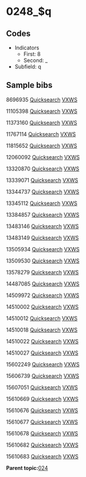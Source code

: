 # 0248\_$q

## Codes

-   Indicators
    -   First: 8
    -   Second: \_
-   Subfield: q

## Sample bibs

8696935 [Quicksearch](https://search.library.yale.edu/catalog/8696935) [VXWS](http://prodorbis.library.yale.edu:7014/vxws/GetHoldingsService?bibId=8696935)

11105398 [Quicksearch](https://search.library.yale.edu/catalog/11105398) [VXWS](http://prodorbis.library.yale.edu:7014/vxws/GetHoldingsService?bibId=11105398)

11373160 [Quicksearch](https://search.library.yale.edu/catalog/11373160) [VXWS](http://prodorbis.library.yale.edu:7014/vxws/GetHoldingsService?bibId=11373160)

11767114 [Quicksearch](https://search.library.yale.edu/catalog/11767114) [VXWS](http://prodorbis.library.yale.edu:7014/vxws/GetHoldingsService?bibId=11767114)

11815652 [Quicksearch](https://search.library.yale.edu/catalog/11815652) [VXWS](http://prodorbis.library.yale.edu:7014/vxws/GetHoldingsService?bibId=11815652)

12060092 [Quicksearch](https://search.library.yale.edu/catalog/12060092) [VXWS](http://prodorbis.library.yale.edu:7014/vxws/GetHoldingsService?bibId=12060092)

13320870 [Quicksearch](https://search.library.yale.edu/catalog/13320870) [VXWS](http://prodorbis.library.yale.edu:7014/vxws/GetHoldingsService?bibId=13320870)

13339071 [Quicksearch](https://search.library.yale.edu/catalog/13339071) [VXWS](http://prodorbis.library.yale.edu:7014/vxws/GetHoldingsService?bibId=13339071)

13344737 [Quicksearch](https://search.library.yale.edu/catalog/13344737) [VXWS](http://prodorbis.library.yale.edu:7014/vxws/GetHoldingsService?bibId=13344737)

13345112 [Quicksearch](https://search.library.yale.edu/catalog/13345112) [VXWS](http://prodorbis.library.yale.edu:7014/vxws/GetHoldingsService?bibId=13345112)

13384857 [Quicksearch](https://search.library.yale.edu/catalog/13384857) [VXWS](http://prodorbis.library.yale.edu:7014/vxws/GetHoldingsService?bibId=13384857)

13483146 [Quicksearch](https://search.library.yale.edu/catalog/13483146) [VXWS](http://prodorbis.library.yale.edu:7014/vxws/GetHoldingsService?bibId=13483146)

13483149 [Quicksearch](https://search.library.yale.edu/catalog/13483149) [VXWS](http://prodorbis.library.yale.edu:7014/vxws/GetHoldingsService?bibId=13483149)

13505934 [Quicksearch](https://search.library.yale.edu/catalog/13505934) [VXWS](http://prodorbis.library.yale.edu:7014/vxws/GetHoldingsService?bibId=13505934)

13509530 [Quicksearch](https://search.library.yale.edu/catalog/13509530) [VXWS](http://prodorbis.library.yale.edu:7014/vxws/GetHoldingsService?bibId=13509530)

13578279 [Quicksearch](https://search.library.yale.edu/catalog/13578279) [VXWS](http://prodorbis.library.yale.edu:7014/vxws/GetHoldingsService?bibId=13578279)

14487085 [Quicksearch](https://search.library.yale.edu/catalog/14487085) [VXWS](http://prodorbis.library.yale.edu:7014/vxws/GetHoldingsService?bibId=14487085)

14509972 [Quicksearch](https://search.library.yale.edu/catalog/14509972) [VXWS](http://prodorbis.library.yale.edu:7014/vxws/GetHoldingsService?bibId=14509972)

14510002 [Quicksearch](https://search.library.yale.edu/catalog/14510002) [VXWS](http://prodorbis.library.yale.edu:7014/vxws/GetHoldingsService?bibId=14510002)

14510012 [Quicksearch](https://search.library.yale.edu/catalog/14510012) [VXWS](http://prodorbis.library.yale.edu:7014/vxws/GetHoldingsService?bibId=14510012)

14510018 [Quicksearch](https://search.library.yale.edu/catalog/14510018) [VXWS](http://prodorbis.library.yale.edu:7014/vxws/GetHoldingsService?bibId=14510018)

14510022 [Quicksearch](https://search.library.yale.edu/catalog/14510022) [VXWS](http://prodorbis.library.yale.edu:7014/vxws/GetHoldingsService?bibId=14510022)

14510027 [Quicksearch](https://search.library.yale.edu/catalog/14510027) [VXWS](http://prodorbis.library.yale.edu:7014/vxws/GetHoldingsService?bibId=14510027)

15602249 [Quicksearch](https://search.library.yale.edu/catalog/15602249) [VXWS](http://prodorbis.library.yale.edu:7014/vxws/GetHoldingsService?bibId=15602249)

15606739 [Quicksearch](https://search.library.yale.edu/catalog/15606739) [VXWS](http://prodorbis.library.yale.edu:7014/vxws/GetHoldingsService?bibId=15606739)

15607051 [Quicksearch](https://search.library.yale.edu/catalog/15607051) [VXWS](http://prodorbis.library.yale.edu:7014/vxws/GetHoldingsService?bibId=15607051)

15610669 [Quicksearch](https://search.library.yale.edu/catalog/15610669) [VXWS](http://prodorbis.library.yale.edu:7014/vxws/GetHoldingsService?bibId=15610669)

15610676 [Quicksearch](https://search.library.yale.edu/catalog/15610676) [VXWS](http://prodorbis.library.yale.edu:7014/vxws/GetHoldingsService?bibId=15610676)

15610677 [Quicksearch](https://search.library.yale.edu/catalog/15610677) [VXWS](http://prodorbis.library.yale.edu:7014/vxws/GetHoldingsService?bibId=15610677)

15610678 [Quicksearch](https://search.library.yale.edu/catalog/15610678) [VXWS](http://prodorbis.library.yale.edu:7014/vxws/GetHoldingsService?bibId=15610678)

15610682 [Quicksearch](https://search.library.yale.edu/catalog/15610682) [VXWS](http://prodorbis.library.yale.edu:7014/vxws/GetHoldingsService?bibId=15610682)

15610683 [Quicksearch](https://search.library.yale.edu/catalog/15610683) [VXWS](http://prodorbis.library.yale.edu:7014/vxws/GetHoldingsService?bibId=15610683)

**Parent topic:**[024](../../tags/024/024.md)

